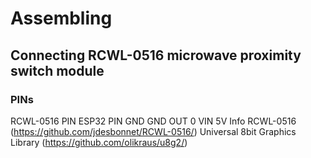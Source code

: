 # Assembling
## Connecting RCWL-0516 microwave proximity switch module
### PINs
 RCWL-0516 PIN           ESP32 PIN
     GND                    GND
     OUT                     0
     VIN                     5V
 Info
  RCWL-0516 (https://github.com/jdesbonnet/RCWL-0516/)
  Universal 8bit Graphics Library (https://github.com/olikraus/u8g2/)
